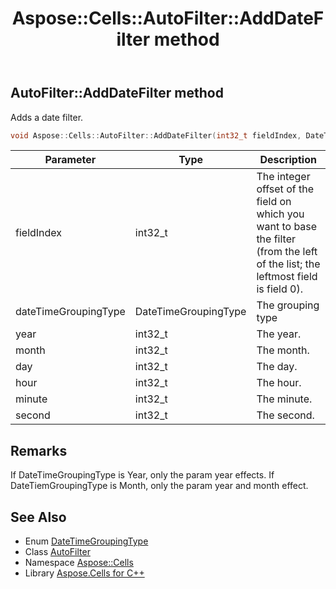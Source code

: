 ﻿---
title: Aspose::Cells::AutoFilter::AddDateFilter method
linktitle: AddDateFilter
second_title: Aspose.Cells for C++ API Reference
description: 'Aspose::Cells::AutoFilter::AddDateFilter method. Adds a date filter in C++.'
type: docs
weight: 1100
url: /cpp/aspose.cells/autofilter/adddatefilter/
---
## AutoFilter::AddDateFilter method


Adds a date filter.

```cpp
void Aspose::Cells::AutoFilter::AddDateFilter(int32_t fieldIndex, DateTimeGroupingType dateTimeGroupingType, int32_t year, int32_t month, int32_t day, int32_t hour, int32_t minute, int32_t second)
```


| Parameter | Type | Description |
| --- | --- | --- |
| fieldIndex | int32_t | The integer offset of the field on which you want to base the filter (from the left of the list; the leftmost field is field 0). |
| dateTimeGroupingType | DateTimeGroupingType | The grouping type |
| year | int32_t | The year. |
| month | int32_t | The month. |
| day | int32_t | The day. |
| hour | int32_t | The hour. |
| minute | int32_t | The minute. |
| second | int32_t | The second. |
## Remarks



If DateTimeGroupingType is Year, only the param year effects. If DateTiemGroupingType is Month, only the param year and month effect. 
## See Also

* Enum [DateTimeGroupingType](../../datetimegroupingtype/)
* Class [AutoFilter](../)
* Namespace [Aspose::Cells](../../)
* Library [Aspose.Cells for C++](../../../)
